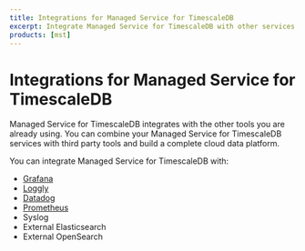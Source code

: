 ```yaml
---
title: Integrations for Managed Service for TimescaleDB
excerpt: Integrate Managed Service for TimescaleDB with other services.
products: [mst]
---
```


# Integrations for Managed Service for TimescaleDB

Managed Service for TimescaleDB integrates with the other tools you are already
using. You can combine your Managed Service for TimescaleDB
services with third party tools and build a complete cloud data platform.

You can integrate Managed Service for TimescaleDB with:

*   [Grafana]
*   [Loggly]
*   [Datadog]
*   [Prometheus]
*   Syslog
*   External Elasticsearch
*   External OpenSearch

[Grafana]: /mst/:currentVersion:/integrations/grafana-mst/
[Loggly]: /mst/:currentVersion:/integrations/logging/
[Datadog]: /mst/:currentVersion:/integrations/metrics-datadog/
[Prometheus]: /mst/:currentVersion:/integrations/prometheus-mst/
